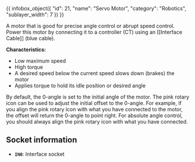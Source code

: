 {{ infobox_object({
	"id": 21,
	"name": "Servo Motor",
	"category": "Robotics",
	"sublayer_width": 7
}) }}

A motor that is good for precise angle control or abrupt speed control. Power this motor by connecting it to a controller (CT) using an [[Interface Cable]] (blue cable).

**Characteristics:**

- Low maximum speed
- High torque
- A desired speed below the current speed slows down (brakes) the motor
- Applies torque to hold its idle position or desired angle

By default, the 0-angle is set to the initial angle of the motor. The pink rotary icon can be used to adjust the initial offset to the 0-angle. For example, if you align the pink rotary icon with what you have connected to the motor, the offset will return the 0-angle to point right. For absolute angle control, you should always align the pink rotary icon with what you have connected.

## Socket information
- **`IN0`**: Interface socket
